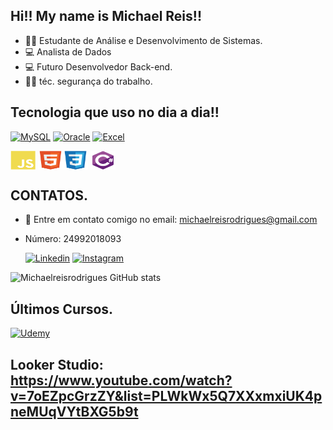 ##  Hi!! My name is Michael Reis!!
- 👨‍💻 Estudante de Análise e Desenvolvimento de Sistemas.
- 💻 Analista de Dados
- 💻 Futuro Desenvolvedor Back-end.
- 👷‍♂️ téc. segurança do trabalho.


## Tecnologia que uso no dia a dia!!

[![MySQL](https://img.shields.io/badge/MySQL-00000F?style=for-the-badge&logo=mysql&logoColor=white)]()
[![Oracle](https://img.shields.io/badge/Oracle-F80000?style=for-the-badge&logo=oracle&logoColor=black)]()
[![Excel](https://img.shields.io/badge/Microsoft_Excel-217346?style=for-the-badge&logo=microsoft-excel&logoColor=white
)]()



   <img align="center" alt="Rafa-Js" height="30" width="40" src="https://raw.githubusercontent.com/devicons/devicon/master/icons/javascript/javascript-plain.svg"> <img align="center" alt="Rafa-HTML" height="30" width="40" src="https://raw.githubusercontent.com/devicons/devicon/master/icons/html5/html5-original.svg"><img align="center" alt="Rafa-CSS" height="30" width="40" src="https://raw.githubusercontent.com/devicons/devicon/master/icons/css3/css3-original.svg"> <img align="center" alt="Rafa-Csharp" height="30" width="40" src="https://raw.githubusercontent.com/devicons/devicon/master/icons/csharp/csharp-original.svg">            




   ## CONTATOS.


- 📩 Entre em contato comigo no email: michaelreisrodrigues@gmail.com
- Número: 24992018093


  [![Linkedin](https://img.shields.io/badge/LinkedIn-0077B5?style=for-the-badge&logo=linkedin&logoColor=white)](https://www.linkedin.com/in/michael-reis-rodrigues-516175269/)
[![Instagram](https://img.shields.io/badge/Instagram-E4405F?style=for-the-badge&logo=instagram&logoColor=white)](https://www.instagram.com/omichaelreis/) 



![Michaelreisrodrigues GitHub stats](https://github-readme-stats.vercel.app/api?username=Michaelreisrodrigues&show_icons=true&theme=highcontrast)


## Últimos Cursos.

  [![Udemy](https://img.shields.io/badge/Udemy-EC5252?style=for-the-badge&logo=Udemy&logoColor=white
)](https://www.udemy.com/course/banco-de-dados-oracle-completo-sqlplsqlmodelagem-de-dados/?couponCode=2021PM25)

## Looker Studio:  https://www.youtube.com/watch?v=7oEZpcGrzZY&list=PLWkWx5Q7XXxmxiUK4pneMUqVYtBXG5b9t
  


